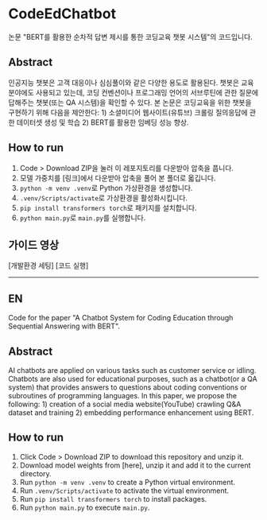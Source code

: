 # CodeEdChatbot
논문 "BERT를 활용한 순차적 답변 제시를 통한 코딩교육 챗봇 시스템"의 코드입니다.

## Abstract
인공지능 챗봇은 고객 대응이나 심심풀이와 같은 다양한 용도로 활용된다. 챗봇은 교육 분야에도 사용되고 있는데, 코딩 컨벤션이나 프로그래밍 언어의 서브루틴에 관한 질문에 답해주는 챗봇(또는 QA 시스템)을 확인할 수 있다. 본 논문은 코딩교육을 위한 챗봇을 구현하기 위해 다음을 제안한다: 1) 소셜미디어 웹사이트(유튜브) 크롤링 질의응답에 관한 데이터셋 생성 및 학습 2) BERT를 활용한 임베딩 성능 향상.

## How to run
1. Code > Download ZIP을 눌러 이 레포지토리를 다운받아 압축을 풉니다.
2. 모델 가중치를 [링크]에서 다운받아 압축을 풀어 본 폴더로 옯깁니다.
3. `python -m venv .venv`로 Python 가상환경을 생성합니다.
4. `.venv/Scripts/activate`로 가상환경을 활성화시킵니다.
5. `pip install transformers torch`로 패키지를 설치합니다.
6. `python main.py`로 `main.py`를 실행합니다.

## 가이드 영상
[개발환경 세팅]
[코드 실행]

---

## EN
Code for the paper "A Chatbot System for Coding Education through Sequential Answering with BERT".

## Abstract
AI chatbots are applied on various tasks such as customer service or idling. Chatbots are also used for educational purposes, such as a chatbot(or a QA system) that provides answers to questions about coding conventions or subroutines of programming languages. In this paper, we propose the following: 1) creation of a social media website(YouTube) crawling Q&A dataset and training 2) embedding performance enhancement using BERT.

## How to run
1. Click Code > Download ZIP to download this repository and unzip it.
2. Download model weights from [here], unzip it and add it to the current directory.
3. Run `python -m venv .venv` to create a Python virtual environment.
4. Run `.venv/Scripts/activate` to activate the virtual environment.
5. Run `pip install transformers torch` to install packages.
6. Run `python main.py` to execute `main.py`.
